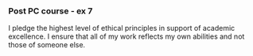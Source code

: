 ### Post PC course - ex 7

I pledge the highest level of ethical principles in support of academic excellence.  I ensure that all of my work reflects my own abilities and not those of someone else.

